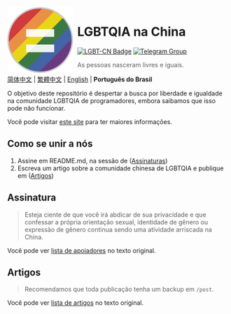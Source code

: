 <img width="150" height="150" align="left" style="float: left; margin: 0 10px 0 0;" alt="LGBT-CN logo" src="https://github.com/LGBT-CN/logo/raw/master/v2/logo.svg">

# LGBTQIA na China

[![LGBT-CN Badge](https://img.shields.io/badge/Support-LGBTQIA-FF0000?style=flat-square)](https://git.io/JfJiO)
[![Telegram Group](https://img.shields.io/badge/Telegram-LGBTCN-FFA500.svg?style=flat-square)](https://t.me/LGBTCN)
> As pessoas nasceram livres e iguais.

[简体中文](./../README.md) | [繁體中文](./zh-TW.md) | [English](./en.md) | **Português do Brasil**

O objetivo deste repositório é despertar a busca por liberdade e igualdade na comunidade LGBTQIA de programadores, embora saibamos que isso pode não funcionar.

Você pode visitar [este site](https://lgbt-cn.org/page/en.html) para ter maiores informações.

## Como se unir a nós

1. Assine em README.md, na sessão de ([Assinaturas](./README.md#署名))
2. Escreva um artigo sobre a comunidade chinesa de LGBTQIA e publique em ([Artigos](./README.md#文章))

## Assinatura

> Esteja ciente de que você irá abdicar de sua privacidade e que confessar a própria orientação sexual, identidade de gênero ou expressão de gênero continua sendo uma atividade arriscada na China.

Você pode ver [lista de apoiadores](./README.md#署名) no texto original.

## Artigos

> Recomendamos que toda publicação tenha um backup em `/post`.

Você pode ver [lista de artigos](./README.md#文章) no texto original.
